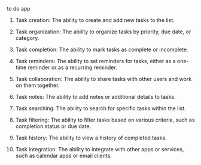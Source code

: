 to do app

1. Task creation: The ability to create and add new tasks to the list.

2. Task organization: The ability to organize tasks by priority, due date, or category.

3. Task completion: The ability to mark tasks as complete or incomplete.

4. Task reminders: The ability to set reminders for tasks, either as a one-time reminder or as a recurring reminder.

5. Task collaboration: The ability to share tasks with other users and work on them together.

6. Task notes: The ability to add notes or additional details to tasks.

7. Task searching: The ability to search for specific tasks within the list.

8. Task filtering: The ability to filter tasks based on various criteria, such as completion status or due date.

9. Task history: The ability to view a history of completed tasks.

10. Task integration: The ability to integrate with other apps or services, such as calendar apps or email clients.
